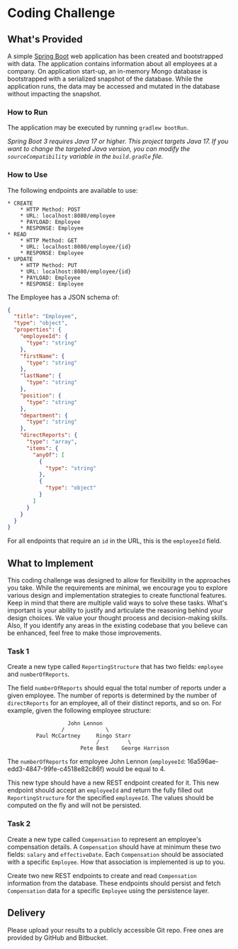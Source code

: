 # Coding Challenge

## What's Provided

A simple [Spring Boot](https://projects.spring.io/spring-boot/) web application has been created and bootstrapped with
data. The application contains
information about all employees at a company. On application start-up, an in-memory Mongo database is bootstrapped with
a serialized snapshot of the database. While the application runs, the data may be accessed and mutated in the database
without impacting the snapshot.

### How to Run

The application may be executed by running `gradlew bootRun`.

*Spring Boot 3 requires Java 17 or higher. This project targets Java 17. If you want to change the targeted Java
version, you can modify the `sourceCompatibility` variable in the `build.gradle` file.*

### How to Use

The following endpoints are available to use:

```
* CREATE
    * HTTP Method: POST 
    * URL: localhost:8080/employee
    * PAYLOAD: Employee
    * RESPONSE: Employee
* READ
    * HTTP Method: GET 
    * URL: localhost:8080/employee/{id}
    * RESPONSE: Employee
* UPDATE
    * HTTP Method: PUT 
    * URL: localhost:8080/employee/{id}
    * PAYLOAD: Employee
    * RESPONSE: Employee
```

The Employee has a JSON schema of:

```json
{
  "title": "Employee",
  "type": "object",
  "properties": {
    "employeeId": {
      "type": "string"
    },
    "firstName": {
      "type": "string"
    },
    "lastName": {
      "type": "string"
    },
    "position": {
      "type": "string"
    },
    "department": {
      "type": "string"
    },
    "directReports": {
      "type": "array",
      "items": {
        "anyOf": [
          {
            "type": "string"
          },
          {
            "type": "object"
          }
        ]
      }
    }
  }
}
```

For all endpoints that require an `id` in the URL, this is the `employeeId` field.

## What to Implement

This coding challenge was designed to allow for flexibility in the approaches you take. While the requirements are
minimal, we encourage you to explore various design and implementation strategies to create functional features. Keep in
mind that there are multiple valid ways to solve these tasks. What's important is your ability to justify and articulate
the reasoning behind your design choices. We value your thought process and decision-making skills. Also, If you
identify any areas in the existing codebase that you believe can be enhanced, feel free to make those improvements.

### Task 1

Create a new type called `ReportingStructure` that has two fields: `employee` and `numberOfReports`.

The field `numberOfReports` should equal the total number of reports under a given employee. The number of reports is
determined by the number of `directReports` for an employee, all of their distinct reports, and so on. For example,
given the following employee structure:

```
                   John Lennon
                 /             \
         Paul McCartney     Ringo Starr
                            /         \
                       Pete Best    George Harrison
```

The `numberOfReports` for employee John Lennon (`employeeId`: 16a596ae-edd3-4847-99fe-c4518e82c86f) would be equal to 4.

This new type should have a new REST endpoint created for it. This new endpoint should accept an `employeeId` and return
the fully filled out `ReportingStructure` for the specified `employeeId`. The values should be computed on the fly and
will not be persisted.

### Task 2

Create a new type called `Compensation` to represent an employee's compensation details. A `Compensation` should have at
minimum these two fields: `salary` and `effectiveDate`. Each `Compensation` should be associated with a specific
`Employee`. How that association is implemented is up to you.

Create two new REST endpoints to create and read `Compensation` information from the database. These endpoints should
persist and fetch `Compensation` data for a specific `Employee` using the persistence layer.

## Delivery

Please upload your results to a publicly accessible Git repo. Free ones are provided by GitHub and Bitbucket.
